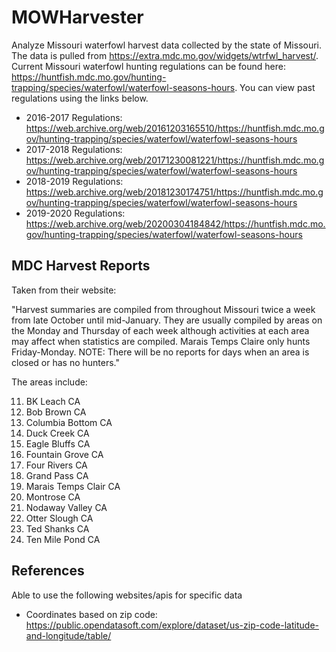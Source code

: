 # MOWHarvester
Analyze Missouri waterfowl harvest data collected by the state of Missouri. The data is pulled from https://extra.mdc.mo.gov/widgets/wtrfwl_harvest/. Current Missouri waterfowl hunting regulations can be found here: https://huntfish.mdc.mo.gov/hunting-trapping/species/waterfowl/waterfowl-seasons-hours. You can view past regulations using the links below.

* 2016-2017 Regulations: https://web.archive.org/web/20161203165510/https://huntfish.mdc.mo.gov/hunting-trapping/species/waterfowl/waterfowl-seasons-hours
* 2017-2018 Regulations: https://web.archive.org/web/20171230081221/https://huntfish.mdc.mo.gov/hunting-trapping/species/waterfowl/waterfowl-seasons-hours
* 2018-2019 Regulations: https://web.archive.org/web/20181230174751/https://huntfish.mdc.mo.gov/hunting-trapping/species/waterfowl/waterfowl-seasons-hours
* 2019-2020 Regulations: https://web.archive.org/web/20200304184842/https://huntfish.mdc.mo.gov/hunting-trapping/species/waterfowl/waterfowl-seasons-hours

## MDC Harvest Reports
Taken from their website:

"Harvest summaries are compiled from throughout Missouri twice a week from late October until mid-January. They are usually compiled by areas on the Monday and Thursday of each week although activities at each area may affect when statistics are compiled. Marais Temps Claire only hunts Friday-Monday. NOTE: There will be no reports for days when an area is closed or has no hunters."

The areas include:

11. BK Leach CA
12. Bob Brown CA
13. Columbia Bottom CA
14. Duck Creek CA
15. Eagle Bluffs CA
16. Fountain Grove CA
17. Four Rivers CA
18. Grand Pass CA
19. Marais Temps Clair CA
21. Montrose CA
22. Nodaway Valley CA
23. Otter Slough CA
26. Ted Shanks CA
27. Ten Mile Pond CA

## References
Able to use the following websites/apis for specific data

* Coordinates based on zip code: https://public.opendatasoft.com/explore/dataset/us-zip-code-latitude-and-longitude/table/

